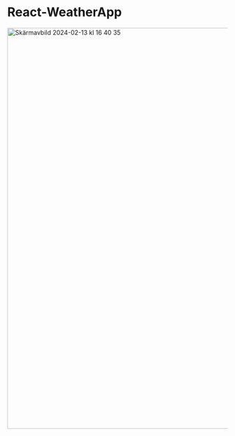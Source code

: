 # React-WeatherApp

<img width="915" alt="Skärmavbild 2024-02-13 kl  16 40 35" src="https://github.com/NikeSpengler/React-WeatherApp/assets/32640656/7b3f0220-5416-42a2-875a-e31090440fd6">

